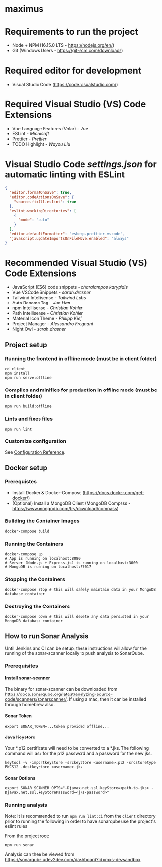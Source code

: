 # maximus

# Requirements to run the project

- Node + NPM (16.15.0 LTS - https://nodejs.org/en/)
- Git (Windows Users - https://git-scm.com/downloads)

# Required editor for development

- Visual Studio Code (https://code.visualstudio.com/)

# Required Visual Studio (VS) Code Extensions

- Vue Language Features (Volar) - _Vue_
- ESLint - _Microsoft_
- Prettier - _Prettier_
- TODO Highlight - _Wayou Liu_

# Visual Studio Code _settings.json_ for automatic linting with ESLint

```json
{
  "editor.formatOnSave": true,
  "editor.codeActionsOnSave": {
    "source.fixAll.eslint": true
  },
  "eslint.workingDirectories": [
    {
      "mode": "auto"
    }
  ],
  "editor.defaultFormatter": "esbenp.prettier-vscode",
  "javascript.updateImportsOnFileMove.enabled": "always"
}
```

# Recommended Visual Studio (VS) Code Extensions

- JavaScript (ES6) code snippets - _charalampos karypidis_
- Vue VSCode Snippets - _sarah.drasner_
- Tailwind Intellisense - _Tailwind Labs_
- Auto Rename Tag - _Jun Han_
- npm Intellisense - _Christian Kohler_
- Path Intellisense - _Christian Kohler_
- Material Icon Theme - _Philipp Kief_
- Project Manager - _Alessandro Fragnani_
- Night Owl - _sarah.drasner_

## Project setup

### Running the frontend in offline mode (must be in client folder)

```
cd client
npm install
npm run serve:offline
```

### Compiles and minifies for production in offline mode (must be in client folder)

```
npm run build:offline
```

### Lints and fixes files

```
npm run lint
```

### Customize configuration

See [Configuration Reference](https://cli.vuejs.org/config/).

## Docker setup

### Prerequistes

- Install Docker & Docker-Compose (https://docs.docker.com/get-docker/)
- (Optional) Install a MongoDB Client (MongoDB Compass - https://www.mongodb.com/try/download/compass)

### Building the Container Images

```
docker-compose build
```

### Running the Containers

```
docker-compose up
# App is running on localhost:8080
# Server (Node.js + Express.js) is running on localhost:3000
# MongoDB is running on localhost:27017
```

### Stopping the Containers

```
docker-compose stop # this will safely maintain data in your MongoDB database container
```

### Destroying the Containers

```
docker-compose down # this will delete any data persisted in your MongoDB database container
```

## How to run Sonar Analysis
Until Jenkins and CI can be setup, these instructions will allow for the running of the sonar-scanner locally to push
analysis to SonarQube.

### Prerequisites

#### Install sonar-scanner
The binary for sonar-scanner can be downloaded from https://docs.sonarqube.org/latest/analyzing-source-code/scanners/sonarscanner/. 
If using a mac, then it can be installed through homebrew also.

#### Sonar Token
```
export SONAR_TOKEN=...token provided offline...
```

#### Java Keystore
Your *.p12 certificate will need to be converted to a *.jks. The following command will ask for the p12 password and a
password for the new jks.
```
keytool -v -importkeystore -srckeystore <username>.p12 -srcstoretype PKCS12 -destkeystore <username>.jks
```

#### Sonar Options
```
export SONAR_SCANNER_OPTS="-Djavax.net.ssl.keyStore=<path-to-jks> -Djavax.net.ssl.keyStorePassword=<jks-password>"
```

### Running analysis
Note: It is recommended to run `npm run lint:ci` from the `client` directory prior to running the following in order to 
have sonarqube use the project's eslint rules

From the project root:
```
npm run sonar
```

Analysis can then be viewed from https://sonarqube.udev2dev.com/dashboard?id=mxs-devsandbox
